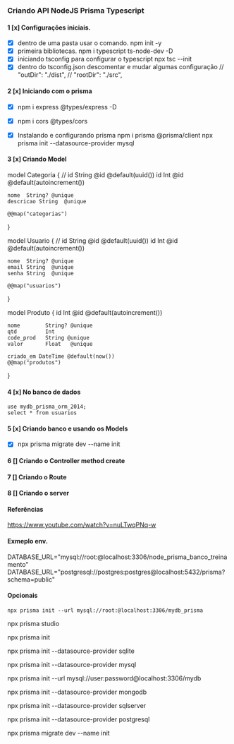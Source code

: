 ### Criando API NodeJS Prisma Typescript

#### 1 [x] Configurações iniciais.
* [x] dentro de uma pasta usar o comando.
        npm init -y
* [x] primeira bibliotecas.
        npm i typescript ts-node-dev -D
* [x] iniciando tsconfig para configurar o typescript
        npx tsc --init
* [x] dentro do tsconfig.json descomentar e mudar algumas configuração
    // "outDir": "./dist",
    // "rootDir": "./src",

#### 2 [x] Iniciando com o prisma
* [x] npm i express @types/express -D
* [x] npm i cors @types/cors

* [x] Instalando e configurando prisma 
    npm i prisma @prisma/client 
    npx prisma init --datasource-provider mysql

#### 3 [x] Criando Model

model Categoria { // id   String @id @default(uuid())
    id    Int     @id @default(autoincrement())
    
    nome  String? @unique
    descricao String  @unique

    @@map("categorias")
}

model Usuario { // id   String @id @default(uuid())
    id    Int     @id @default(autoincrement())
    
    nome  String? @unique
    email String  @unique
    senha String  @unique

    @@map("usuarios")
}

model Produto {
    id    Int     @id @default(autoincrement())

    nome        String? @unique
    qtd         Int
    code_prod   String @unique
    valor       Float   @unique

    criado_em DateTime @default(now())
    @@map("produtos")

}

#### 4 [x] No banco de dados
    use mydb_prisma_orm_2014;
    select * from usuarios

#### 5 [x] Criando banco e usando os Models 
* [x] npx prisma migrate dev --name init

#### 6 [] Criando o Controller method create

#### 7 [] Criando o Route

#### 8 [] Criando o server

#### Referências
https://www.youtube.com/watch?v=nuLTwqPNq-w

#### Exmeplo env.
DATABASE_URL="mysql://root:@localhost:3306/node_prisma_banco_treinamento"
DATABASE_URL="postgresql://postgres:postgres@localhost:5432/prisma?schema=public"

#### Opcionais
    npx prisma init --url mysql://root:@localhost:3306/mydb_prisma


npx prisma studio

npx prisma init

npx prisma init --datasource-provider sqlite

npx prisma init --datasource-provider mysql

npx prisma init --url mysql://user:password@localhost:3306/mydb

npx prisma init --datasource-provider mongodb

npx prisma init --datasource-provider sqlserver

npx prisma init --datasource-provider postgresql

npx prisma migrate dev --name init